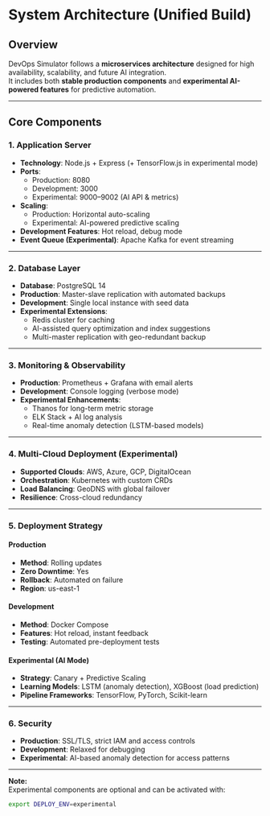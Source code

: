 # System Architecture (Unified Build)

## Overview
DevOps Simulator follows a **microservices architecture** designed for high availability, scalability, and future AI integration.  
It includes both **stable production components** and **experimental AI-powered features** for predictive automation.

---

## Core Components

### 1. Application Server
- **Technology**: Node.js + Express (+ TensorFlow.js in experimental mode)
- **Ports**:
  - Production: 8080  
  - Development: 3000  
  - Experimental: 9000–9002 (AI API & metrics)
- **Scaling**:
  - Production: Horizontal auto-scaling
  - Experimental: AI-powered predictive scaling
- **Development Features**: Hot reload, debug mode
- **Event Queue (Experimental)**: Apache Kafka for event streaming

---

### 2. Database Layer
- **Database**: PostgreSQL 14  
- **Production**: Master-slave replication with automated backups  
- **Development**: Single local instance with seed data  
- **Experimental Extensions**:
  - Redis cluster for caching
  - AI-assisted query optimization and index suggestions
  - Multi-master replication with geo-redundant backup

---

### 3. Monitoring & Observability
- **Production**: Prometheus + Grafana with email alerts  
- **Development**: Console logging (verbose mode)  
- **Experimental Enhancements**:
  - Thanos for long-term metric storage  
  - ELK Stack + AI log analysis  
  - Real-time anomaly detection (LSTM-based models)

---

### 4. Multi-Cloud Deployment (Experimental)
- **Supported Clouds**: AWS, Azure, GCP, DigitalOcean  
- **Orchestration**: Kubernetes with custom CRDs  
- **Load Balancing**: GeoDNS with global failover  
- **Resilience**: Cross-cloud redundancy

---

### 5. Deployment Strategy

#### Production
- **Method**: Rolling updates  
- **Zero Downtime**: Yes  
- **Rollback**: Automated on failure  
- **Region**: us-east-1  

#### Development
- **Method**: Docker Compose  
- **Features**: Hot reload, instant feedback  
- **Testing**: Automated pre-deployment tests  

#### Experimental (AI Mode)
- **Strategy**: Canary + Predictive Scaling  
- **Learning Models**: LSTM (anomaly detection), XGBoost (load prediction)  
- **Pipeline Frameworks**: TensorFlow, PyTorch, Scikit-learn  

---

### 6. Security
- **Production**: SSL/TLS, strict IAM and access controls  
- **Development**: Relaxed for debugging  
- **Experimental**: AI-based anomaly detection for access patterns  

---

**Note:**  
Experimental components are optional and can be activated with:
```bash
export DEPLOY_ENV=experimental

